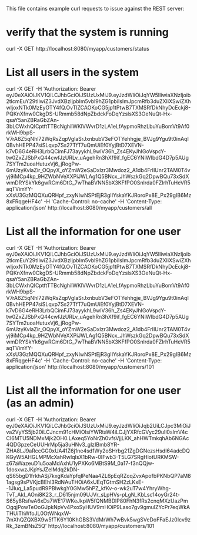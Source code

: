 This file contains example curl requests to issue against the REST server:

# verify that the system is running
curl -X GET http://localhost:8080/myapp/customers/status

# List all users in the system
curl -X GET -H 'Authorization: Bearer eyJ0eXAiOiJKV1QiLCJhbGciOiJSUzUxMiJ9.eyJzdWIiOiJqYW5lIiwiaXNzIjoib2tlcmEuY29tIiwiZ3JvdXBzIjpbIm5vbl9hZG1pbiIsImJpcmRfb3duZXIiXSwiZXhwIjoxNTk0MzEyOTY4fQ.OvTlZCAOKoCG5jp1tPtwB7TXMSRfDkNhyDcEckj8-PQKnXfnw0CkgDS-URmmb58dNpZbdckFoDqYzslsXS3OeNuQt-Hx-qsaY5anZBRaGbZAn-3bLCWxhQICptftTTBcNghilWKlVWvrD1zLA1eLfAypmoRhzLbuYuBomVt9Af0rkWH9bpS-V7rA6Z5qNhl72WqRsZqpVglaSrJxnbubV3eFOTYehhgje_BVJg9Ygu9t0inAqI0BvhHEPP47siSLqvp7Ss27TfT7uQmUiEf0YyjBtD7XEVN-k7vD6G4eRH3LrbQCimFJ73ayykhL9wlV36h_Zs4EKyJhIGoVspcY-tw0ZxZJSbPxQ44cwfJzURLv_uAgehRn3hXf9if_fgEC6YNIWIbdG4D7p5AUg7SYTm2uoaHutuxVj6_jRogPw-6mUzyKvlaZir_OQpyX_oYZmW2eSaDxIzr3Mwdoz2_A1db4FrIlUnr2TAM0T4vyj9iMCp4kp_9HZWbNVeXXPiJWLAg1Q5BNcx_JhWszkGq2DpwBQu73xSdXwmDRYSkYk6gwRCm6DtG_7wThaBVNN5bX3KFfPO0Snlrda0FZlrhTuHeVR5aqTVimYY-xXsU3GzMQQXuQRHpf_zxyNlwNSPtEjR3gIIYskaYKJRoroPx8E_Px29gIB6Mz8xFRqgeHF4c' -H 'Cache-Control: no-cache' -H 'Content-Type: application/json' http://localhost:8080/myapp/customers/all

# List all the information for one user
curl -X GET -H 'Authorization: Bearer eyJ0eXAiOiJKV1QiLCJhbGciOiJSUzUxMiJ9.eyJzdWIiOiJqYW5lIiwiaXNzIjoib2tlcmEuY29tIiwiZ3JvdXBzIjpbIm5vbl9hZG1pbiIsImJpcmRfb3duZXIiXSwiZXhwIjoxNTk0MzEyOTY4fQ.OvTlZCAOKoCG5jp1tPtwB7TXMSRfDkNhyDcEckj8-PQKnXfnw0CkgDS-URmmb58dNpZbdckFoDqYzslsXS3OeNuQt-Hx-qsaY5anZBRaGbZAn-3bLCWxhQICptftTTBcNghilWKlVWvrD1zLA1eLfAypmoRhzLbuYuBomVt9Af0rkWH9bpS-V7rA6Z5qNhl72WqRsZqpVglaSrJxnbubV3eFOTYehhgje_BVJg9Ygu9t0inAqI0BvhHEPP47siSLqvp7Ss27TfT7uQmUiEf0YyjBtD7XEVN-k7vD6G4eRH3LrbQCimFJ73ayykhL9wlV36h_Zs4EKyJhIGoVspcY-tw0ZxZJSbPxQ44cwfJzURLv_uAgehRn3hXf9if_fgEC6YNIWIbdG4D7p5AUg7SYTm2uoaHutuxVj6_jRogPw-6mUzyKvlaZir_OQpyX_oYZmW2eSaDxIzr3Mwdoz2_A1db4FrIlUnr2TAM0T4vyj9iMCp4kp_9HZWbNVeXXPiJWLAg1Q5BNcx_JhWszkGq2DpwBQu73xSdXwmDRYSkYk6gwRCm6DtG_7wThaBVNN5bX3KFfPO0Snlrda0FZlrhTuHeVR5aqTVimYY-xXsU3GzMQQXuQRHpf_zxyNlwNSPtEjR3gIIYskaYKJRoroPx8E_Px29gIB6Mz8xFRqgeHF4c' -H 'Cache-Control: no-cache' -H 'Content-Type: application/json' http://localhost:8080/myapp/customers/101

# List all the information for one user (as an admin)
curl -X GET -H 'Authorization: Bearer eyJ0eXAiOiJKV1QiLCJhbGciOiJSUzUxMiJ9.eyJzdWIiOiJqb2UiLCJpc3MiOiJva2VyYS5jb20iLCJncm91cHMiOlsiYWRtaW4iLCJjYXRfcGVyc29uIl0sImV4cCI6MTU5NDMxMjk2OH0.LAxeq5YoNrZh0vfsVjjLKK_ahHWTmkqhAb6NGAc4QDGpzeCeUUHrMp5ja3uHNv3_glzIBmb8YR-ZHA8LJ9aRccGG0xUA41Z6j1ne4sd1Wy2oSHrbg21ZgDGNezsHsdI64adcDQKGyW5AHGLMPMcXahRwIqIsX1bRw-0IFwb3-T5LG7SRgHlotURKMSW-z67aWazeuD1u5oaMdAxhU1yPXKo6MBtS9M_0a17-f3nQQjw-1dosxwzJKpYsJZeIMdq2kDN-qS65bgD1frkhASj7kxgKdaYpfqIPeNaa4ZL6pEqRZcqZvxApofbPKNbQP7aM81agsg9sPVKjcBEhl3RdNAuTHOiA6xUEqTGtmSH2zLKxE--1JIuq_La5pudR9PBIwkgY0GMw5hPZ_kfKv-o-wk2uT7w4YhryWhg-TvT_AkI_AOni8K23_r_D615njm09UJVr_sLpHVs-pLgN_KbLsc14oyGr24t-S65y8RsfwA6xDs7WE17WKeJkpW5fQNMBDlP80FhN3fRs2cnqMXzUazPmOgqjPowTeOoGJpkNpVv4PxoSyHUV9mHOiP9Laso7gv9gmulZYcPr7eqWkATHUiThWfoJL0OtWNqxW-7mXhQZQXBX9w5fTK6Y10KhGBS3VdMrWh7wBvk5wgSVeDoFFaEJz0Icv9zRk_3zmBNsZ5Q' http://localhost:8080/myapp/customers/101 
